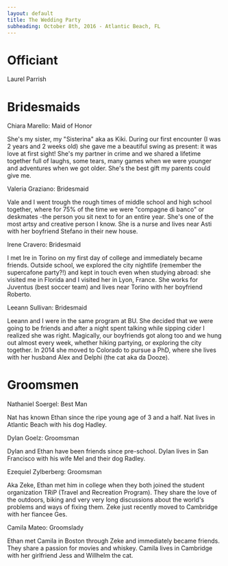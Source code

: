 ```yaml
---
layout: default
title: The Wedding Party
subheading: October 8th, 2016 - Atlantic Beach, FL
---
```



# Officiant

Laurel Parrish



# Bridesmaids

Chiara Marello: Maid of Honor

She's my sister, my "Sisterina" aka as Kiki. During our first encounter (I was 2 years and 2 weeks old) she gave me a beautiful 
swing as present: it was love at first sight! She's my partner in crime and we shared a lifetime together full of laughs, some tears,
many games when we were younger and adventures when we got older. She's the best gift my parents could give me.

Valeria Graziano: Bridesmaid

Vale and I went trough the rough times of middle school and high school together, where for 75% of the time we were "compagne di banco"
or deskmates -the person you sit next to for an entire year. She's one of the most artsy and creative person I know. She is a nurse and
lives near Asti with her boyfriend Stefano in their new house.

Irene Cravero: Bridesmaid

I met Ire in Torino on my first day of college and immediately became friends. Outside school, we explored the city nightlife (remember
the supercafone party?!) and kept in touch even when studying abroad: she visited me in Florida and I visited her in Lyon, France. She 
works for Juventus (best soccer team) and lives near Torino with her boyfriend Roberto.

Leeann Sullivan: Bridesmaid

Leeann and I were in the same program at BU. She decided that we were going to be friends and after a night spent talking while sipping 
cider I realized she was right. Magically, our boyfriends got along too and we hung out almost every week, whether hiking
partying, or exploring the city together. In 2014 she moved to Colorado to pursue a PhD, where she lives with her husband Alex and 
Delphi (the cat aka da Dooze).


# Groomsmen

Nathaniel Soergel: Best Man 

Nat has known Ethan since the ripe young age of 3 and a half. Nat lives in Atlantic Beach with his dog Hadley.

Dylan Goelz: Groomsman

Dylan and Ethan have been friends since pre-school. Dylan lives in San Francisco with his wife Mel and their dog Radley.

Ezequiel Zylberberg: Groomsman

Aka Zeke, Ethan met him in college when they both joined the student organization TRiP (Travel and Recreation Program). They share the love of the outdoors, biking and very very long discussions about the world's problems and ways of fixing them. Zeke just recently moved to Cambridge with her fiancee Ges.

Camila Mateo: Groomslady

Ethan met Camila in Boston through Zeke and immediately became friends. They share a passion for movies and whiskey. Camila lives in Cambridge with her girlfriend Jess and Willhelm the cat. 
